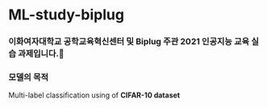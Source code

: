 # ML-study-biplug

### 이화여자대학교 공학교육혁신센터 및 Biplug 주관 2021 인공지능 교육 실습 과제입니다.🙂

### 모델의 목적

Multi-label classification using of **CIFAR-10 dataset**

